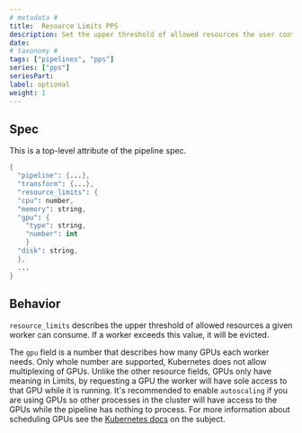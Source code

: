```yaml
---
# metadata # 
title:  Resource Limits PPS
description: Set the upper threshold of allowed resources the user container can consume.
date: 
# taxonomy #
tags: ["pipelines", "pps"]
series: ["pps"]
seriesPart:
label: optional
weight: 1
---
```


## Spec
This is a top-level attribute of the pipeline spec. 

```s
{
  "pipeline": {...},
  "transform": {...},
  "resource_limits": {
  "cpu": number,
  "memory": string,
  "gpu": {
    "type": string,
    "number": int
    }
  "disk": string,
  },
  ...
}

```

## Behavior 

`resource_limits` describes the upper threshold of allowed resources a given
worker can consume. If a worker exceeds this value, it will be evicted.

The `gpu` field is a number that describes how many GPUs each worker needs.
Only whole number are supported, Kubernetes does not allow multiplexing of
GPUs. Unlike the other resource fields, GPUs only have meaning in Limits, by
requesting a GPU the worker will have sole access to that GPU while it is
running. It's recommended to enable `autoscaling` if you are using GPUs so other
processes in the cluster will have access to the GPUs while the pipeline has
nothing to process. For more information about scheduling GPUs see the
[Kubernetes docs](https://kubernetes.io/docs/tasks/manage-gpus/scheduling-gpus/)
on the subject.

